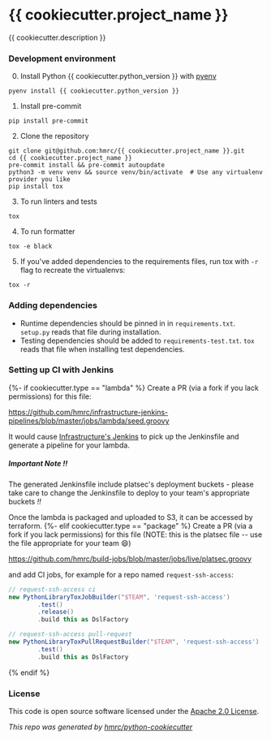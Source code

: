# {{ cookiecutter.project_name }}

{{ cookiecutter.description }}

### Development environment
0. Install Python {{ cookiecutter.python_version }} with [pyenv](https://github.com/pyenv/pyenv)
```
pyenv install {{ cookiecutter.python_version }}
```

1. Install pre-commit
```
pip install pre-commit
```

2. Clone the repository
```
git clone git@github.com:hmrc/{{ cookiecutter.project_name }}.git
cd {{ cookiecutter.project_name }}
pre-commit install && pre-commit autoupdate
python3 -m venv venv && source venv/bin/activate  # Use any virtualenv provider you like
pip install tox
```

3. To run linters and tests
```
tox
```

4. To run formatter
```
tox -e black
```

5. If you've added dependencies to the requirements files, run tox with `-r` flag to recreate the virtualenvs:
```
tox -r
```

### Adding dependencies

- Runtime dependencies should be pinned in in `requirements.txt`. `setup.py` reads that file during installation.
- Testing dependencies should be added to `requirements-test.txt`. `tox` reads that file when installing test dependencies.

### Setting up CI with Jenkins
{%- if cookiecutter.type == "lambda" %}
Create a PR (via a fork if you lack permissions) for this file: 

https://github.com/hmrc/infrastructure-jenkins-pipelines/blob/master/jobs/lambda/seed.groovy

It would cause [Infrastructure's Jenkins](https://jenkins.tools.management.tax.service.gov.uk/)
to pick up the Jenkinsfile and generate a pipeline for your lambda. 

##### Important Note _!!_
The generated Jenkinsfile include platsec's deployment buckets - please take care to 
change the Jenkinsfile to deploy to your team's appropriate buckets _!!_

Once the lambda is packaged and uploaded to S3, it can be accessed by terraform.
{%- elif cookiecutter.type == "package" %}
Create a PR (via a fork if you lack permissions) for this file (NOTE: this is the platsec 
file -- use the file appropriate for your team :smile:)

https://github.com/hmrc/build-jobs/blob/master/jobs/live/platsec.groovy

and add CI jobs, for example for a repo named `request-ssh-access`:
```groovy
// request-ssh-access ci
new PythonLibraryToxJobBuilder("$TEAM", 'request-ssh-access')
        .test()
        .release()
        .build this as DslFactory

// request-ssh-access pull-request
new PythonLibraryToxPullRequestBuilder("$TEAM", 'request-ssh-access')
        .test()
        .build this as DslFactory
```
{% endif %}

### License
This code is open source software licensed under the [Apache 2.0 License]("http://www.apache.org/licenses/LICENSE-2.0.html").

_This repo was generated by [hmrc/python-cookiecutter](https://github.com/hmrc/python-cookiecutter)_
